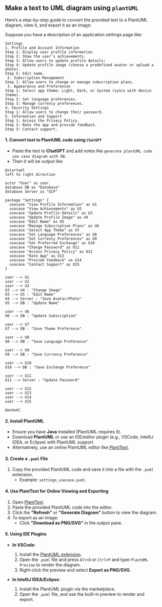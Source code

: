 ## **Make a text to UML diagram using `plantUML`**
Here’s a step-by-step guide to convert the provided text to a PlantUML diagram, view it, and export it as an image:

Suppose you have a description of an application settings page like:
```
Settings
1. Profile and Account Information
Step 1: Display user profile information
Step 2: Show the user's achievements.
Step 3: Allow users to update profile details:
Step 4: Update profile image (choose a predefined avatar or upload a photo).
Step 5: Edit name.
 2. Subscription Management
Step 1: Allow users to change or manage subscription plans.
 3. Appearance and Preferences
Step 1: Select app theme: Light, Dark, or System (syncs with device theme).
Step 2: Set language preferences.
Step 3: Manage currency preferences.
4. Security Settings
Step 1: Allow users to change their password.
5. Information and Support
Step 1: Access the Privacy Policy.
Step 2: Rate the app and provide feedback.
Step 3: Contact support.
```

#### **1. Convert text to PlantUML code using `ChatGPT`**
- Paste the text to **ChatGPT** and add notes like `generate plantUML code use case diagram with DB`.
- Then it will be output like
```
@startuml
left to right direction

actor "User" as user
database DB as "Database"
database Server as "GCP"

package "Settings" {
  usecase "View Profile Information" as U1
  usecase "View Achievements" as U2
  usecase "Update Profile Details" as U3
  usecase "Update Profile Image" as U4
  usecase "Edit Name" as U5
  usecase "Manage Subscription Plans" as U6
  usecase "Select App Theme" as U7
  usecase "Set Language Preferences" as U8
  usecase "Set Currency Preferences" as U9
  usecase "Set Preferred Exchange" as U10
  usecase "Change Password" as U11
  usecase "Access Privacy Policy" as U12
  usecase "Rate App" as U13
  usecase "Provide Feedback" as U14
  usecase "Contact Support" as U15
}

user --> U1
user --> U2
user --> U3
U3 --> U4 : "Change Image"
U3 --> U5 : "Edit Name"
U4 --> Server : "Save Avatar/Photo"
U5 --> DB : "Update Name"

user --> U6
U6 --> DB : "Update Subscription"

user --> U7
U7 --> DB : "Save Theme Preference"

user --> U8
U8 --> DB : "Save Language Preference"

user --> U9
U9 --> DB : "Save Currency Preference"

user --> U10
U10 --> DB : "Save Exchange Preference"

user --> U11
U11 --> Server : "Update Password"

user --> U12
user --> U13
user --> U14
user --> U15

@enduml
```

#### **2. Install PlantUML**
- Ensure you have **Java** installed (PlantUML requires it).
- Download **PlantUML** or use an IDE/editor plugin (e.g., VSCode, IntelliJ IDEA, or Eclipse) with PlantUML support.
- Alternatively, use an online PlantUML editor like [PlantText](https://planttext.com).


#### **3. Create a `.puml` File**
1. Copy the provided PlantUML code and save it into a file with the `.puml` extension. 
   - Example: `settings_usecase.puml`.


#### **4. Use PlantText for Online Viewing and Exporting**
1. Open [PlantText](https://planttext.com).
2. Paste the provided PlantUML code into the editor.
3. Click the **"Refresh"** or **"Generate Diagram"** button to view the diagram.
4. To export as an image:
   - Click **"Download as PNG/SVG"** in the output pane.

#### **5. Using IDE Plugins**
- **In VSCode**:
  1. Install the [PlantUML extension](https://marketplace.visualstudio.com/items?itemName=jebbs.plantuml).
  2. Open the `.puml` file and press `Alt+D` or `Ctrl+P` and type `PlantUML Preview` to render the diagram.
  3. Right-click the preview and select **Export as PNG/SVG**.

- **In IntelliJ IDEA/Eclipse**:
  1. Install the PlantUML plugin via the marketplace.
  2. Open the `.puml` file, and use the built-in preview to render and export.
